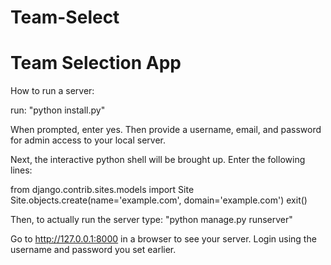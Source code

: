 Team-Select
===========

Team Selection App
===========

How to run a server:

run: "python install.py"

When prompted, enter yes.
Then provide a username, email, and password for admin access
to your local server.

Next, the interactive python shell will be brought up.
Enter the following lines:

from django.contrib.sites.models import Site
Site.objects.create(name='example.com', domain='example.com')
exit()

Then, to actually run the server type: 
"python manage.py runserver"

Go to http://127.0.0.1:8000 in a browser to see your server.
Login using the username and password you set earlier.
